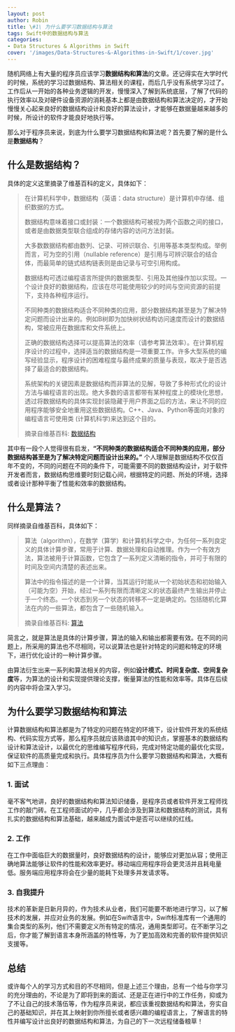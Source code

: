 ```yaml
---
layout: post
author: Robin
title: \#1\ 为什么要学习数据结构与算法
tags: Swift中的数据结构与算法
categories:
- Data Structures & Algorithms in Swift
cover: '/images/Data-Structures-&-Algorithms-in-Swift/1/cover.jpg'
---
```


随机网络上有大量的程序员应该学习**数据结构和算法**的文章。还记得实在大学时代的时候，系统的学习过数据结构、算法相关的课程，而后几乎没有系统学习过了。工作后从一开始的各种业务逻辑的开发，慢慢深入了解到系统底层，了解了代码的执行效率以及对硬件设备资源的消耗基本上都是由数据结构和算法决定的，才开始慢慢关心起来良好的数据结构设计和良好的算法设计，才能够在数据量越来越多的时候，所设计的软件才能良好地执行等。

那么对于程序员来说，到底为什么要学习数据结构和算法呢？首先要了解的是什么是**数据结构**？

## 什么是数据结构？

具体的定义这里摘录了维基百科的定义，具体如下：

> 在计算机科学中，数据结构（英语：data structure）是计算机中存储、组织数据的方式。
>
> 数据结构意味着接口或封装：一个数据结构可被视为两个函数之间的接口，或者是由数据类型联合组成的存储内容的访问方法封装。
> 
> 大多数数据结构都由数列、记录、可辨识联合、引用等基本类型构成。举例而言，可为空的引用（nullable reference）是引用与可辨识联合的结合体，而最简单的链式结构链表则是由记录与可空引用构成。
> 
> 数据结构可透过编程语言所提供的数据类型、引用及其他操作加以实现。一个设计良好的数据结构，应该在尽可能使用较少的时间与空间资源的前提下，支持各种程序运行。
> 
> 不同种类的数据结构适合不同种类的应用，部分数据结构甚至是为了解决特定问题而设计出来的。例如B树即为加快树状结构访问速度而设计的数据结构，常被应用在数据库和文件系统上。
> 
> 正确的数据结构选择可以提高算法的效率（请参考算法效率）。在计算机程序设计的过程中，选择适当的数据结构是一项重要工作。许多大型系统的编写经验显示，程序设计的困难程度与最终成果的质量与表现，取决于是否选择了最适合的数据结构。
> 
> 系统架构的关键因素是数据结构而非算法的见解，导致了多种形式化的设计方法与编程语言的出现。绝大多数的语言都带有某种程度上的模块化思想，透过将数据结构的具体实现封装隐藏于用户界面之后的方法，来让不同的应用程序能够安全地重用这些数据结构。C++、Java、Python等面向对象的编程语言可使用类 (计算机科学)来达到这个目的。
> 
> 摘录自维基百科: [数据结构](https://zh.wikipedia.org/wiki/%E6%95%B0%E6%8D%AE%E7%BB%93%E6%9E%84)

<!-- more -->


其中有一段个人觉得很有启发，**“不同种类的数据结构适合不同种类的应用，部分数据结构甚至是为了解决特定问题而设计出来的。”** 个人理解是数据结构不仅仅百年不变的，不同的问题在不同的条件下，可能需要不同的数据结构设计，对于软件开发者而言，数据结构思维要时刻记载心间，根据特定的问题、所处的环境，选择或者设计那种平衡了性能和效率的数据结构。

## 什么是算法？

同样摘录自维基百科，具体如下：

> 算法（algorithm），在数学（算学）和计算机科学之中，为任何一系列良定义的具体计算步骤，常用于计算、数据处理和自动推理。作为一个有效方法，算法被用于计算函数，它包含了一系列定义清晰的指令，并可于有限的时间及空间内清楚的表述出来。
>
>算法中的指令描述的是一个计算，当其运行时能从一个初始状态和初始输入（可能为空）开始，经过一系列有限而清晰定义的状态最终产生输出并停止于一个终态。一个状态到另一个状态的转移不一定是确定的。包括随机化算法在内的一些算法，都包含了一些随机输入。
> 
> 摘录自维基百科: [算法](https://zh.wikipedia.org/wiki/%E7%AE%97%E6%B3%95)

简言之，就是算法是具体的计算步骤，算法的输入和输出都需要有效。在不同的问题上，所采用的算法也不尽相同，可以说算法也是针对特定的问题和特定的环境下，进行优化设计的一种计算步骤。

由算法衍生出来一系列和算法相关的内容，例如**设计模式、时间复杂度、空间复杂度**等，为算法的设计和实现提供理论支撑，衡量算法的性能和效率等。具体在后续的内容中将会深入学习。

## 为什么要学习数据结构和算法

计算数据结构和算法都是为了特定的问题在特定的环境下，设计软件开发的系统结构、代码实现方式等，那么程序员就应该熟谙其中的知识点，掌握基本的数据结构设计和算法设计，以最优化的思维编写程序代码，完成对特定功能的最优化实现，保证软件的高质量完成和执行。具体程序员为什么要学习数据结构和算法，大概有如下三点理由：

### 1. 面试

毫不客气地讲，良好的数据结构和算法知识储备，是程序员或者软件开发工程师找工作的敲门砖。在工程师面试的中，几乎都会涉及到算法和数据结构的测试，具有扎实的数据结构和算法基础，越来越成为面试中是否可以继续的红线。

### 2. 工作

在工作中面临巨大的数据量时，良好数据结构的设计，能够应对更加从容；使用正确地算法能够让软件的性能和效率更好。移动端应用程序将会更灵活并且耗电量低。服务端应用程序将会在少量的能耗下处理多并发请求等。

### 3. 自我提升

技术的革新是日新月异的，作为技术从业者，我们可能要不断地进行学习，以了解技术的发展，并应对业务的发展。例如在Swift语言中，Swift标准库有一个通用的集合类型的系列，他们不需要定义所有特定的情况，通用类型即可。在不断学习之后，你才能了解到语言本身所涵盖的特性等，为了更加高效和完善的软件提供知识支援等。

## 总结

或许每个人的学习方式和目的不尽相同，但是上述三个理由，总有一个给与你学习的充分理由的，不论是为了即将到来的面试、还是正在进行中的工作任务，抑或为了不让自己的技术落伍等，作为程序员来说，都应该重视数据结构和算法，夯实自己的基础知识，并在其上映射到你所擅长或者感兴趣的编程语言上，了解语言的特性并编写设计出良好的数据结构和算法，为自己的下一次远程储备粮草！